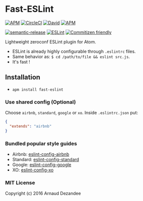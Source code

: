 # Fast-ESLint

[![APM][apm-v-image]][apm-url]
[![CircleCI][circle-image]][circle-url]
[![David][david-image]][david-url]
[![APM][apm-d-image]][apm-url]

[![semantic-release][semantic-image]][semantic-url]
[![ESLint][standard-image]][standard-url]
[![Commitizen friendly][commitizen-image]][commitizen-url]

Lightweight zeroconf ESLint plugin for Atom.

* ESLint is already highly configurable through `.eslintrc` files.
* Same behavior as: `$ cd /path/to/file && eslint src.js`.
* It's fast !

## Installation

* `apm install fast-eslint`

### Use shared config (Optional)

Choose `airbnb`, `standard`, `google` or `xo`. Inside `.eslintrc.json` put:

``` json
{
  "extends": "airbnb"
}
```

### Bundled popular style guides

* Airbnb: [eslint-config-airbnb](https://github.com/airbnb/javascript)
* Standard: [eslint-config-standard](https://github.com/feross/standard)
* Google: [eslint-config-google](https://github.com/google/eslint-config-google)
* XO: [eslint-config-xo](https://github.com/sindresorhus/eslint-config-xo)


### MIT License

Copyright (c) 2016 Arnaud Dezandee

[apm-v-image]: https://img.shields.io/apm/v/fast-eslint.svg
[apm-d-image]: https://img.shields.io/apm/dm/fast-eslint.svg
[apm-url]: https://atom.io/packages/fast-eslint
[circle-image]: https://img.shields.io/circleci/project/Adezandee/fast-eslint/master.svg
[circle-url]: https://circleci.com/gh/Adezandee/fast-eslint/tree/master
[david-image]: https://img.shields.io/david/Adezandee/fast-eslint.svg
[david-url]: https://david-dm.org/Adezandee/fast-eslint
[semantic-image]: https://img.shields.io/badge/%20%20%F0%9F%93%A6%F0%9F%9A%80-semantic--release-e10079.svg?style=flat
[semantic-url]: https://github.com/semantic-release/semantic-release
[standard-image]: https://img.shields.io/badge/code%20style-airbnb-brightgreen.svg?style=flat
[standard-url]: https://github.com/airbnb/javascript
[commitizen-image]: https://img.shields.io/badge/commitizen-friendly-brightgreen.svg?style=flat
[commitizen-url]: http://commitizen.github.io/cz-cli/
